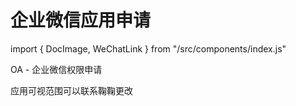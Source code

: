 # 企业微信应用申请
import { DocImage, WeChatLink } from "/src/components/index.js"

OA - 企业微信权限申请

应用可视范围可以联系<WeChatLink name='鞠鞠'>鞠鞠</WeChatLink>更改
<DocImage src='gitwebhooks/pic1.0b94dcb5.png'></DocImage>